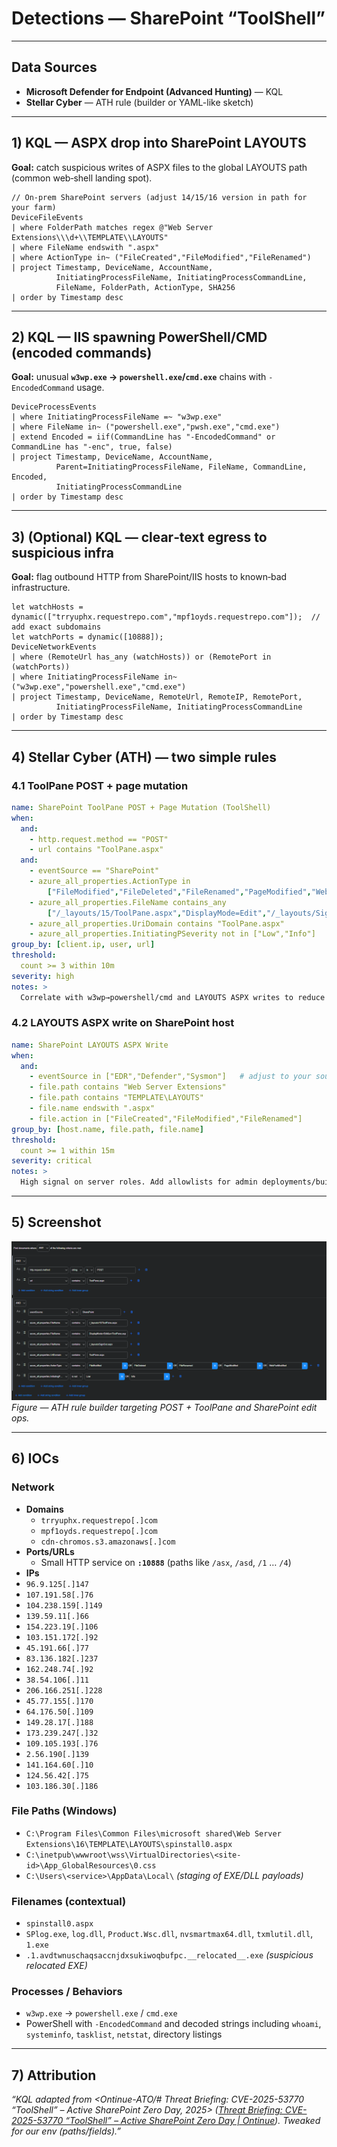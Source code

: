 # Detections — SharePoint “ToolShell”


---

## Data Sources
- **Microsoft Defender for Endpoint (Advanced Hunting)** — KQL
- **Stellar Cyber** — ATH rule (builder or YAML-like sketch)

---

## 1) KQL — ASPX drop into SharePoint LAYOUTS
**Goal:** catch suspicious writes of ASPX files to the global LAYOUTS path (common web‑shell landing spot).

```kusto
// On‑prem SharePoint servers (adjust 14/15/16 version in path for your farm)
DeviceFileEvents
| where FolderPath matches regex @"Web Server Extensions\\\d+\\TEMPLATE\\LAYOUTS"
| where FileName endswith ".aspx"
| where ActionType in~ ("FileCreated","FileModified","FileRenamed")
| project Timestamp, DeviceName, AccountName,
          InitiatingProcessFileName, InitiatingProcessCommandLine,
          FileName, FolderPath, ActionType, SHA256
| order by Timestamp desc
```


---

## 2) KQL — IIS spawning PowerShell/CMD (encoded commands)
**Goal:** unusual **`w3wp.exe` → `powershell.exe`/`cmd.exe`** chains with `-EncodedCommand` usage.

```kusto
DeviceProcessEvents
| where InitiatingProcessFileName =~ "w3wp.exe"
| where FileName in~ ("powershell.exe","pwsh.exe","cmd.exe")
| extend Encoded = iif(CommandLine has "-EncodedCommand" or CommandLine has "-enc", true, false)
| project Timestamp, DeviceName, AccountName,
          Parent=InitiatingProcessFileName, FileName, CommandLine, Encoded,
          InitiatingProcessCommandLine
| order by Timestamp desc
```


---

## 3) (Optional) KQL — clear‑text egress to suspicious infra
**Goal:** flag outbound HTTP from SharePoint/IIS hosts to known‑bad infrastructure.

```kusto
let watchHosts = dynamic(["trryuphx.requestrepo.com","mpf1oyds.requestrepo.com"]);  // add exact subdomains
let watchPorts = dynamic([10888]);
DeviceNetworkEvents
| where (RemoteUrl has_any (watchHosts)) or (RemotePort in (watchPorts))
| where InitiatingProcessFileName in~ ("w3wp.exe","powershell.exe","cmd.exe")
| project Timestamp, DeviceName, RemoteUrl, RemoteIP, RemotePort,
          InitiatingProcessFileName, InitiatingProcessCommandLine
| order by Timestamp desc
```


---

## 4) Stellar Cyber (ATH) — two simple rules

### 4.1 ToolPane POST + page mutation 
```yaml
name: SharePoint ToolPane POST + Page Mutation (ToolShell)
when:
  and:
    - http.request.method == "POST"
    - url contains "ToolPane.aspx"
  and:
    - eventSource == "SharePoint"
    - azure_all_properties.ActionType in
        ["FileModified","FileDeleted","FileRenamed","PageModified","WebPartModified"]
    - azure_all_properties.FileName contains_any
        ["/_layouts/15/ToolPane.aspx","DisplayMode=Edit","/_layouts/SignOut.aspx"]
    - azure_all_properties.UriDomain contains "ToolPane.aspx"
    - azure_all_properties.InitiatingPSeverity not in ["Low","Info"]
group_by: [client.ip, user, url]
threshold:
  count >= 3 within 10m
severity: high
notes: >
  Correlate with w3wp→powershell/cmd and LAYOUTS ASPX writes to reduce FPs.
```

### 4.2 LAYOUTS ASPX write on SharePoint host
```yaml
name: SharePoint LAYOUTS ASPX Write
when:
  and:
    - eventSource in ["EDR","Defender","Sysmon"]   # adjust to your source naming
    - file.path contains "Web Server Extensions"
    - file.path contains "TEMPLATE\LAYOUTS"
    - file.name endswith ".aspx"
    - file.action in ["FileCreated","FileModified","FileRenamed"]
group_by: [host.name, file.path, file.name]
threshold:
  count >= 1 within 15m
severity: critical
notes: >
  High signal on server roles. Add allowlists for admin deployments/build agents.
```

---

## 5) Screenshot

![](attachments/stellar-cyber-ath-rule.png)
*Figure — ATH rule builder targeting POST + ToolPane and SharePoint edit ops.*


---

## 6) IOCs

### Network
- **Domains**
  - `trryuphx.requestrepo[.]com`
  - `mpf1oyds.requestrepo[.]com`
  - `cdn-chromos.s3.amazonaws[.]com`
- **Ports/URLs**
  - Small HTTP service on **`:10888`** (paths like `/asx`, `/asd`, `/1` … `/4`)
- **IPs**
- `96.9.125[.]147`
- `107.191.58[.]76`
- `104.238.159[.]149` 
- `139.59.11[.]66`
- `154.223.19[.]106`
- `103.151.172[.]92`
- `45.191.66[.]77`
- `83.136.182[.]237`
- `162.248.74[.]92`
- `38.54.106[.]11`
- `206.166.251[.]228`
- `45.77.155[.]170`
- `64.176.50[.]109`
- `149.28.17[.]188`
- `173.239.247[.]32`
- `109.105.193[.]76`
- `2.56.190[.]139`
- `141.164.60[.]10`
- `124.56.42[.]75`
- `103.186.30[.]186`

### File Paths (Windows)
- `C:\Program Files\Common Files\microsoft shared\Web Server Extensions\16\TEMPLATE\LAYOUTS\spinstall0.aspx`
- `C:\inetpub\wwwroot\wss\VirtualDirectories\<site-id>\App_GlobalResources\0.css`
- `C:\Users\<service>\AppData\Local\` *(staging of EXE/DLL payloads)*

### Filenames (contextual)
- `spinstall0.aspx`
- `SPlog.exe`, `log.dll`, `Product.Wsc.dll`, `nvsmartmax64.dll`, `txmlutil.dll`, `1.exe`
- `.1.avdtwnuschaqsaccnjdxsukiwoqbufpc.__relocated__.exe` *(suspicious relocated EXE)*

### Processes / Behaviors
- `w3wp.exe` → `powershell.exe` / `cmd.exe`
- PowerShell with `-EncodedCommand` and decoded strings including `whoami`, `systeminfo`, `tasklist`, `netstat`, directory listings


---

## 7) Attribution
*“KQL adapted from \<Ontinue-ATO/# Threat Briefing: CVE-2025-53770 “ToolShell” – Active SharePoint Zero Day, 2025\> ([Threat Briefing: CVE-2025-53770 “ToolShell” – Active SharePoint Zero Day | Ontinue](https://www.ontinue.com/resource/toolshell-active-sharepoint-zero-day/)). Tweaked for our env (paths/fields).”*

